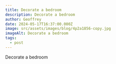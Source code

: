 ```yaml
---
title: Decorate a bedroom
description: Decorate a bedroom
author: Geoffrey
date: 2024-05-17T16:37:00.000Z
image: src/assets/images/blog/4p2a1856-copy.jpg
imageAlt: Decorate a bedroom
tags:
  - post
---
```

Decorate a bedroom
